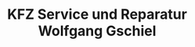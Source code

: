 ---
title: "KFZ Service und Reparatur Wolfgang Gschiel"
url: /wildon/kfz-service-und-reparatur-wolfgang-gschiel/
shop: Autowerkstatt
---